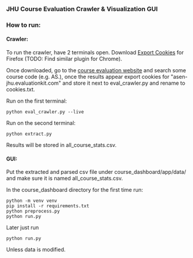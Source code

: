 ### JHU Course Evaluation Crawler & Visualization GUI

### How to run:

#### Crawler:

To run the crawler, have 2 terminals open. Download [Export Cookies](https://addons.mozilla.org/en-US/firefox/addon/export-cookies-txt/) for Firefox (TODO: Find similar plugin for Chrome). 

Once downloaded, go to the [course evaluation website](https://asen-jhu.evaluationkit.com/Report/Public) and search some course code (e.g. AS.), once the results appear export cookies for "asen-jhu.evaluationkit.com" and store it next to eval_crawler.py and rename to cookies.txt.

Run on the first terminal:

```
python eval_crawler.py --live
```

Run on the second terminal:

```
python extract.py
```

Results will be stored in all_course_stats.csv.

#### GUI:

Put the extracted and parsed csv file under course_dashboard/app/data/ and make sure it is named all_course_stats.csv.

In the course_dashboard directory for the first time run:

```
python -m venv venv
pip install -r requirements.txt
python preprocess.py
python run.py
```

Later just run

```
python run.py
```

Unless data is modified.